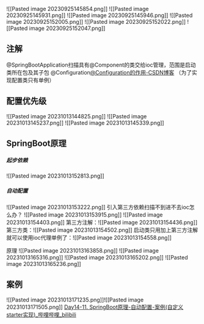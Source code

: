![[Pasted image 20230925145854.png]]
![[Pasted image 20230925145931.png]]
![[Pasted image 20230925145946.png]]
![[Pasted image 20230925152005.png]]
![[Pasted image 20230925152022.png]]
![[Pasted image 20230925152047.png]]

## 注解
@SpringBootApplication扫描具有@Component的类交给ioc管理，范围是启动类所在包及其子包
@Configuration[@Configuration的作用-CSDN博客](https://blog.csdn.net/qiuz1024/article/details/100530260)
（为了实现配置类只有单例）


## 配置优先级
![[Pasted image 20231013144825.png]]
![[Pasted image 20231013145237.png]]
![[Pasted image 20231013145339.png]]

## SpringBoot原理
##### 起步依赖
![[Pasted image 20231013152813.png]]

##### 自动配置
![[Pasted image 20231013153222.png]]
引入第三方依赖扫描不到进不去ioc怎么办？
![[Pasted image 20231013153915.png]]
![[Pasted image 20231013154403.png]]
第三方注解：![[Pasted image 20231013154436.png]]
第三方类：![[Pasted image 20231013154502.png]]
启动类只用加上第三方注解就可以使用ioc代理单例了：![[Pasted image 20231013154558.png]]

原理
![[Pasted image 20231013163858.png]]
![[Pasted image 20231013165316.png]]
![[Pasted image 20231013165202.png]]
![[Pasted image 20231013165236.png]]


## 案例
![[Pasted image 20231013171235.png]]![[Pasted image 20231013171505.png]]
[Day14-11. SpringBoot原理-自动配置-案例(自定义starter实现)_哔哩哔哩_bilibili](https://www.bilibili.com/video/BV1m84y1w7Tb?p=193&vd_source=4a300872c081074c2464fd7d2f49ed35)

